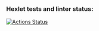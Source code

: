 ### Hexlet tests and linter status:
[![Actions Status](https://github.com/aliya202/java-project-78/actions/workflows/hexlet-check.yml/badge.svg)](https://github.com/aliya202/java-project-78/actions)